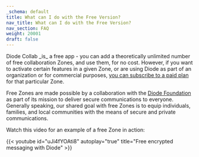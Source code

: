 ```yaml
---
_schema: default
title: What can I do with the Free Version?
nav_title: What can I do with the Free Version?
nav_section: FAQ
weight: 20001
draft: false
---
```

Diode Collab \_is\_ a free app - you can add a theoretically unlimited number of free collaboration Zones, and use them,  for no cost.  However, if you want to activate certain features in a given Zone, or are using Diode as part of an organization or for commercial purposes, <a href="https://diode.io/pricing" target="_blank" rel="noopener">you can subscribe to a paid plan</a> for that particular Zone.

Free Zones are made possible by a collaboration with the <a href="https://diode.foundation" target="_blank" rel="noopener">Diode Foundation</a> as part of its mission to deliver secure communications to everyone.  Generally speaking, our shared goal with free Zones is to equip individuals, families, and local communities with the means of secure and private communications.

Watch this video for an example of a free Zone in action:

{{< youtube id="uJi4fYOAti8" autoplay="true" title="Free encrypted messaging with Diode" >}}

&nbsp;